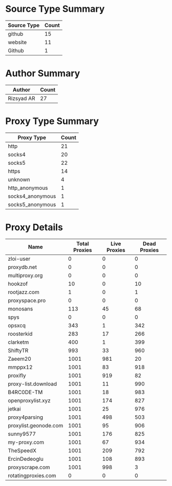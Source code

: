 # Source Type Summary

| Source Type | Count |
|-------------|-------|
| github | 15 |
| website | 11 |
| Github | 1 |


# Author Summary

| Author | Count |
|--------|-------|
| Rizsyad AR | 27 |


# Proxy Type Summary

| Proxy Type | Count |
|------------|-------|
| http | 21 |
| socks4 | 20 |
| socks5 | 22 |
| https | 14 |
| unknown | 4 |
| http_anonymous | 1 |
| socks4_anonymous | 1 |
| socks5_anonymous | 1 |


# Proxy Details

| Name | Total Proxies | Live Proxies | Dead Proxies |
|------|---------------|--------------|---------------|
| zloi-user | 0 | 0 | 0 |
| proxydb.net | 0 | 0 | 0 |
| multiproxy.org | 0 | 0 | 0 |
| hookzof | 10 | 0 | 10 |
| rootjazz.com | 1 | 0 | 1 |
| proxyspace.pro | 0 | 0 | 0 |
| monosans | 113 | 45 | 68 |
| spys | 0 | 0 | 0 |
| opsxcq | 343 | 1 | 342 |
| roosterkid | 283 | 17 | 266 |
| clarketm | 400 | 1 | 399 |
| ShiftyTR | 993 | 33 | 960 |
| Zaeem20 | 1001 | 981 | 20 |
| mmppx12 | 1001 | 83 | 918 |
| proxifly | 1001 | 919 | 82 |
| proxy-list.download | 1001 | 11 | 990 |
| B4RC0DE-TM | 1001 | 18 | 983 |
| openproxylist.xyz | 1001 | 174 | 827 |
| jetkai | 1001 | 25 | 976 |
| proxy4parsing | 1001 | 498 | 503 |
| proxylist.geonode.com | 1001 | 95 | 906 |
| sunny9577 | 1001 | 176 | 825 |
| my-proxy.com | 1001 | 67 | 934 |
| TheSpeedX | 1001 | 209 | 792 |
| ErcinDedeoglu | 1001 | 108 | 893 |
| proxyscrape.com | 1001 | 998 | 3 |
| rotatingproxies.com | 0 | 0 | 0 |
